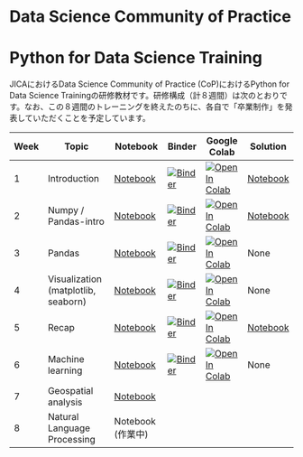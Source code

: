 # Data Science Community of Practice
# Python for Data Science Training

JICAにおけるData Science Community of Practice (CoP)におけるPython for Data Science Trainingの研修教材です。研修構成（計８週間）は次のとおりです。なお、この８週間のトレーニングを終えたのちに、各自で「卒業制作」を発表していただくことを予定しています。

| Week  | Topic | Notebook |  Binder | Google Colab | Solution |
| ------------- | ------------- | ------------- | ------------- |  ------------- |  ------------- |
| 1 | Introduction | [Notebook](https://github.com/hiroyokoi/DataSceienceCoP_Python_for_Data_Science/blob/master/Week1/Week1-Intro.ipynb) | [![Binder](https://mybinder.org/badge_logo.svg)](https://mybinder.org/v2/gh/hiroyokoi/DataSceienceCoP_Python_for_Data_Science.git/master?filepath=Week1%2FWeek1-Intro.ipynb) | [![Open In Colab](https://colab.research.google.com/assets/colab-badge.svg)](https://colab.research.google.com/github/hiroyokoi/DataSceienceCoP_Python_for_Data_Science/blob/master/Week1/Week1-Intro.ipynb) | [Notebook](https://github.com/hiroyokoi/DataSceienceCoP_Python_for_Data_Science/blob/master/Week1/Week1-Intro-Solution.ipynb)
| 2 | Numpy / Pandas-intro  | [Notebook](https://github.com/hiroyokoi/DataSceienceCoP_Python_for_Data_Science/blob/master/Week2/Week2-Numpy-Pandas.ipynb) | [![Binder](https://mybinder.org/badge_logo.svg)](https://mybinder.org/v2/gh/hiroyokoi/DataSceienceCoP_Python_for_Data_Science.git/master?filepath=Week2%2FWeek2-Numpy-Pandas.ipynb) | [![Open In Colab](https://colab.research.google.com/assets/colab-badge.svg)](https://colab.research.google.com/github/hiroyokoi/DataSceienceCoP_Python_for_Data_Science/blob/master/Week2/Week2-Numpy-Pandas.ipynb) | [Notebook](https://github.com/hiroyokoi/DataSceienceCoP_Python_for_Data_Science/blob/master/Week2/Week2-Numpy-Pandas-Solution.ipynb)
| 3 | Pandas | [Notebook](https://github.com/hiroyokoi/DataSceienceCoP_Python_for_Data_Science/blob/master/Week3/Week3-Pandas.ipynb) | [![Binder](https://mybinder.org/badge_logo.svg)](https://mybinder.org/v2/gh/hiroyokoi/DataSceienceCoP_Python_for_Data_Science/bee7ece30342d81b86780b6de3ca0be851b39c49) | [![Open In Colab](https://colab.research.google.com/assets/colab-badge.svg)](https://colab.research.google.com/github/hiroyokoi/DataSceienceCoP_Python_for_Data_Science/blob/master/Week3/Week3-Pandas.ipynb) | None
| 4 | Visualization (matplotlib, seaborn) | [Notebook](https://github.com/hiroyokoi/DataSceienceCoP_Python_for_Data_Science/blob/master/Week4/Week4-Visualization.ipynb) | [![Binder](https://mybinder.org/badge_logo.svg)](https://mybinder.org/v2/gh/hiroyokoi/DataSceienceCoP_Python_for_Data_Science.git/master?filepath=Week4%2FWeek4-Visualization.ipynb) | [![Open In Colab](https://colab.research.google.com/assets/colab-badge.svg)](https://colab.research.google.com/github/hiroyokoi/DataSceienceCoP_Python_for_Data_Science/blob/master/Week4/Week4-Visualization.ipynb) | None
| 5 | Recap | [Notebook](https://github.com/hiroyokoi/DataSceienceCoP_Python_for_Data_Science/blob/master/Week5/Week5-Recap-Task.ipynb) |  [![Binder](https://mybinder.org/badge_logo.svg)](https://mybinder.org/v2/gh/hiroyokoi/DataSceienceCoP_Python_for_Data_Science.git/master?filepath=Week5%2FWeek5-Recap-Task.ipynb) |  [![Open In Colab](https://colab.research.google.com/assets/colab-badge.svg)](https://colab.research.google.com/github/hiroyokoi/DataSceienceCoP_Python_for_Data_Science/blob/master/Week5/Week5-Recap-Task.ipynb) | [Notebook](https://github.com/hiroyokoi/DataSceienceCoP_Python_for_Data_Science/blob/master/Week5/Week5-Recap-Solution.ipynb)
| 6 | Machine learning | [Notebook](https://github.com/hiroyokoi/DataSceienceCoP_Python_for_Data_Science/blob/master/Week6/Week6-Machine_Learning.ipynb) |  [![Binder](https://mybinder.org/badge_logo.svg)](https://mybinder.org/v2/gh/hiroyokoi/DataSceienceCoP_Python_for_Data_Science.git/master?filepath=Week6%2FWeek6-Machine_Learning.ipynb) |  [![Open In Colab](https://colab.research.google.com/assets/colab-badge.svg)](https://colab.research.google.com/github/hiroyokoi/DataSceienceCoP_Python_for_Data_Science/blob/master/Week6/Week6-Machine_Learning.ipynb) | None
| 7 | Geospatial analysis | [Notebook](https://github.com/hiroyokoi/DataSceienceCoP_Python_for_Data_Science/blob/master/Week7/Week7-Geospatial_Analysis.ipynb)
| 8 | Natural Language Processing | Notebook (作業中)


